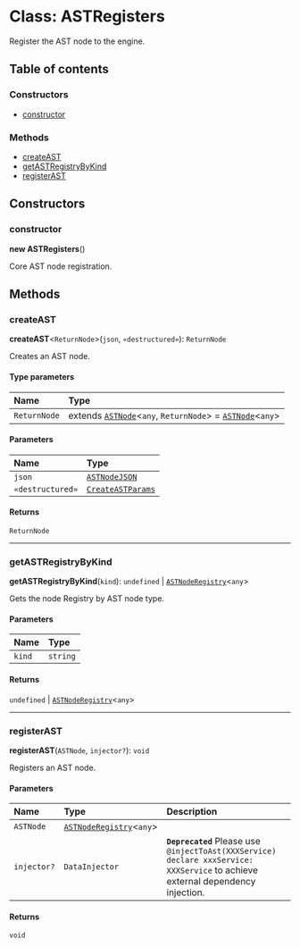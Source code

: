 # Class: ASTRegisters

Register the AST node to the engine.

## Table of contents

### Constructors

* [constructor](/en/auto-docs/editor/classes/ASTRegisters.md#constructor)

### Methods

* [createAST](/en/auto-docs/editor/classes/ASTRegisters.md#createast)
* [getASTRegistryByKind](/en/auto-docs/editor/classes/ASTRegisters.md#getastregistrybykind)
* [registerAST](/en/auto-docs/editor/classes/ASTRegisters.md#registerast)

## Constructors

### constructor

**new ASTRegisters**()

Core AST node registration.

## Methods

### createAST

**createAST**<`ReturnNode`>(`json`, `«destructured»`): `ReturnNode`

Creates an AST node.

#### Type parameters

| Name | Type |
| :------ | :------ |
| `ReturnNode` | extends [`ASTNode`](/en/auto-docs/editor/classes/ASTNode.md)<`any`, `ReturnNode`> = [`ASTNode`](/en/auto-docs/editor/classes/ASTNode.md)<`any`> |

#### Parameters

| Name | Type |
| :------ | :------ |
| `json` | [`ASTNodeJSON`](/en/auto-docs/editor/interfaces/ASTNodeJSON.md) |
| `«destructured»` | [`CreateASTParams`](/en/auto-docs/editor/interfaces/CreateASTParams.md) |

#### Returns

`ReturnNode`

***

### getASTRegistryByKind

**getASTRegistryByKind**(`kind`): `undefined` | [`ASTNodeRegistry`](/en/auto-docs/editor/interfaces/ASTNodeRegistry.md)<`any`>

Gets the node Registry by AST node type.

#### Parameters

| Name | Type |
| :------ | :------ |
| `kind` | `string` |

#### Returns

`undefined` | [`ASTNodeRegistry`](/en/auto-docs/editor/interfaces/ASTNodeRegistry.md)<`any`>

***

### registerAST

**registerAST**(`ASTNode`, `injector?`): `void`

Registers an AST node.

#### Parameters

| Name | Type | Description |
| :------ | :------ | :------ |
| `ASTNode` | [`ASTNodeRegistry`](/en/auto-docs/editor/interfaces/ASTNodeRegistry.md)<`any`> |  |
| `injector?` | `DataInjector` | **`Deprecated`** Please use `@injectToAst(XXXService) declare xxxService: XXXService` to achieve external dependency injection. |

#### Returns

`void`
